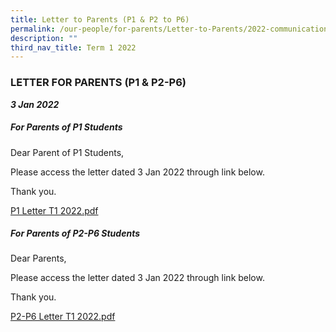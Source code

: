 ```yaml
---
title: Letter to Parents (P1 & P2 to P6)
permalink: /our-people/for-parents/Letter-to-Parents/2022-communications/Term-1-2022/3Jan2022/
description: ""
third_nav_title: Term 1 2022
---
```

### LETTER FOR PARENTS (P1 & P2-P6)
***3 Jan 2022***

##### For Parents of P1 Students
Dear Parent of P1 Students,  
  
Please access the letter dated 3 Jan 2022 through link below.  
  
Thank you.  
  
[P1 Letter T1 2022.pdf](/files/P1%20Letter%20T1%202022.pdf)

##### For Parents of P2-P6 Students
Dear Parents,  
  
Please access the letter dated 3 Jan 2022 through link below.  
  
Thank you.  
  
[P2-P6 Letter T1 2022.pdf](/files/P2-P6%20Letter%20T1%202022.pdf)